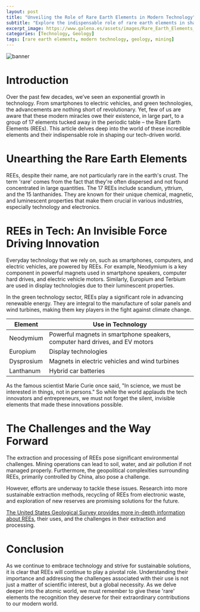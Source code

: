 ```yaml
---
layout: post
title: "Unveiling the Role of Rare Earth Elements in Modern Technology"
subtitle: "Explore the indispensable role of rare earth elements in shaping today's tech-driven world."
excerpt_image: https://www.galena.es/assets/images/Rare_Earth_Elements_in_Tech.png
categories: [Technology, Geology]
tags: [rare earth elements, modern technology, geology, mining]
---
```


![banner](https://www.galena.es/assets/images/Rare_Earth_Elements_in_Tech.png "A close-up image of rare earth elements, including minerals like neodymium and dysprosium, arranged alongside modern technology gadgets such as smartphones and electric vehicles, highlighting their essential role in advancing technology.")

# Introduction
Over the past few decades, we’ve seen an exponential growth in technology. From smartphones to electric vehicles, and green technologies, the advancements are nothing short of revolutionary. Yet, few of us are aware that these modern miracles owe their existence, in large part, to a group of 17 elements tucked away in the periodic table – the Rare Earth Elements (REEs). This article delves deep into the world of these incredible elements and their indispensable role in shaping our tech-driven world.

# Unearthing the Rare Earth Elements
REEs, despite their name, are not particularly rare in the earth's crust. The term 'rare' comes from the fact that they're often dispersed and not found concentrated in large quantities. The 17 REEs include scandium, yttrium, and the 15 lanthanides. They are known for their unique chemical, magnetic, and luminescent properties that make them crucial in various industries, especially technology and electronics.

# REEs in Tech: An Invisible Force Driving Innovation
Everyday technology that we rely on, such as smartphones, computers, and electric vehicles, are powered by REEs. For example, Neodymium is a key component in powerful magnets used in smartphone speakers, computer hard drives, and electric vehicle motors. Similarly, Europium and Terbium are used in display technologies due to their luminescent properties.

In the green technology sector, REEs play a significant role in advancing renewable energy. They are integral to the manufacture of solar panels and wind turbines, making them key players in the fight against climate change.

| **Element** | **Use in Technology** |
| --- | --- |
| Neodymium | Powerful magnets in smartphone speakers, computer hard drives, and EV motors |
| Europium | Display technologies |
| Dysprosium | Magnets in electric vehicles and wind turbines |
| Lanthanum | Hybrid car batteries |

As the famous scientist Marie Curie once said, "In science, we must be interested in things, not in persons." So while the world applauds the tech innovators and entrepreneurs, we must not forget the silent, invisible elements that made these innovations possible.

# The Challenges and the Way Forward
The extraction and processing of REEs pose significant environmental challenges. Mining operations can lead to soil, water, and air pollution if not managed properly. Furthermore, the geopolitical complexities surrounding REEs, primarily controlled by China, also pose a challenge.

However, efforts are underway to tackle these issues. Research into more sustainable extraction methods, recycling of REEs from electronic waste, and exploration of new reserves are promising solutions for the future.

[The United States Geological Survey provides more in-depth information about REEs](https://www.usgs.gov/centers/nmic/rare-earth-elements-critical-resources-global-economy), their uses, and the challenges in their extraction and processing.

# Conclusion
As we continue to embrace technology and strive for sustainable solutions, it is clear that REEs will continue to play a pivotal role. Understanding their importance and addressing the challenges associated with their use is not just a matter of scientific interest, but a global necessity. As we delve deeper into the atomic world, we must remember to give these 'rare' elements the recognition they deserve for their extraordinary contributions to our modern world.